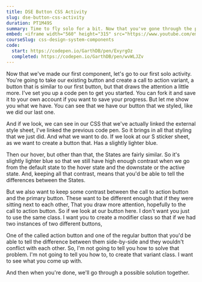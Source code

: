 ```yaml
---
title: DSE Button CSS Activity
slug: dse-button-css-activity
duration: PT1M49S
summary: Time to fly solo for a bit. Now that you've gone through the process of making a simple component, how would you extend it to a Call To Action variant (emphasized). I've set up a starting CodePen for you to get started, and if you get stuck we can look through it together in the next video. I've also included the solution if you don't know where to start.
embed: <iframe width="560" height="315" src="https://www.youtube.com/embed/KATX34IqGqc" frameborder="0" allow="accelerometer; autoplay; clipboard-write; encrypted-media; gyroscope; picture-in-picture" allowfullscreen></iframe>
courseSlug: css-design-system-components
code:
  start: https://codepen.io/GarthDB/pen/ExyrgOz
  completed: https://codepen.io/GarthDB/pen/wvWLJZv
---
```


Now that we've made our first component, let's go to our first solo activity. You're going to take our existing button and create a call to action variant, a button that is similar to our first button, but that draws the attention a little more. I've set you up a code pen to get you started. You can fork it and save it to your own account if you want to save your progress. But let me show you what we have. You can see that we have our button that we styled, like we did our last one.

And if we look, we can see in our CSS that we've actually linked the external style sheet, I've linked the previous code pen. So it brings in all that styling that we just did. And what we want to do. If we look at our S sticker sheet, as we want to create a button that. Has a slightly lighter blue.

Then our hover, but other than that, the States are fairly similar. So it's slightly lighter blue so that we still have high enough contrast when we go from the default state to the hover state and the downstate or the active state. And, keeping all that contrast, means that you'd be able to tell the differences between the States.

But we also want to keep some contrast between the call to action button and the primary button. These want to be different enough that if they were sitting next to each other, That you draw more attention, hopefully to the call to action button. So if we look at our button here. I don't want you just to use the same class. I want you to create a modifier class so that if we had two instances of two different buttons,

One of the called action button and one of the regular button that you'd be able to tell the difference between them side-by-side and they wouldn't conflict with each other. So, I'm not going to tell you how to solve that problem. I'm not going to tell you how to, to create that variant class. I want to see what you come up with.

And then when you're done, we'll go through a possible solution together.
